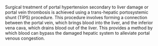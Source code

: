 Surgical treatment of portal hypertension secondary to liver damage or portal vein thrombosis is achieved using a trans-hepatic portosystemic shunt (TIPS) procedure. This procedure involves forming a connection between the portal vein, which brings blood into the liver, and the inferior vena cava, which drains blood out of the liver. This provides a method by which blood can bypass the damaged hepatic system to alleviate portal venous congestion.